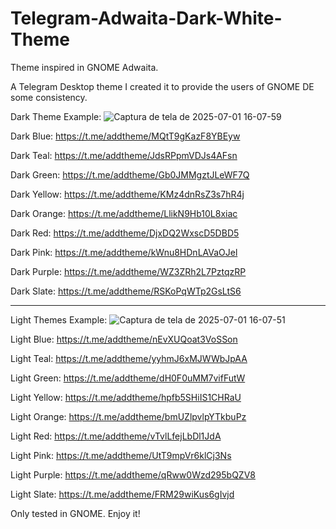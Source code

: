 # Telegram-Adwaita-Dark-White-Theme
Theme inspired in GNOME Adwaita.

A Telegram Desktop theme I created it to provide the users of GNOME DE some consistency.

Dark Theme Example:
![Captura de tela de 2025-07-01 16-07-59](https://github.com/user-attachments/assets/8dc0d3bf-f2f3-4ac1-b998-3bb8ce77b200)

Dark Blue:
https://t.me/addtheme/MQtT9gKazF8YBEyw

Dark Teal:
https://t.me/addtheme/JdsRPpmVDJs4AFsn

Dark Green:
https://t.me/addtheme/Gb0JMMgztJLeWF7Q

Dark Yellow:
https://t.me/addtheme/KMz4dnRsZ3s7hR4j

Dark Orange:
https://t.me/addtheme/LlikN9Hb10L8xiac

Dark Red:
https://t.me/addtheme/DjxDQ2WxscD5DBD5

Dark Pink:
https://t.me/addtheme/kWnu8HDnLAVaOJel

Dark Purple:
https://t.me/addtheme/WZ3ZRh2L7PztqzRP

Dark Slate:
https://t.me/addtheme/RSKoPqWTp2GsLtS6

-----------------------------------------------------------------------------------------------------------------------------------------------------------------------------------------------------------------------

Light Themes Example:
![Captura de tela de 2025-07-01 16-07-51](https://github.com/user-attachments/assets/01c8e431-fc93-457d-a625-f7de249d2e83)

Light Blue:
https://t.me/addtheme/nEvXUQoat3VoSSon

Light Teal:
https://t.me/addtheme/yyhmJ6xMJWWbJpAA

Light Green:
https://t.me/addtheme/dH0F0uMM7vifFutW

Light Yellow:
https://t.me/addtheme/hpfb5SHiIS1CHRaU

Light Orange:
https://t.me/addtheme/bmUZlpvlpYTkbuPz

Light Red:
https://t.me/addtheme/vTvlLfejLbDl1JdA

Light Pink:
https://t.me/addtheme/UtT9mpVr6klCj3Ns

Light Purple:
https://t.me/addtheme/qRww0Wzd295bQZV8

Light Slate:
https://t.me/addtheme/FRM29wiKus6gIvjd



Only tested in GNOME. Enjoy it!
